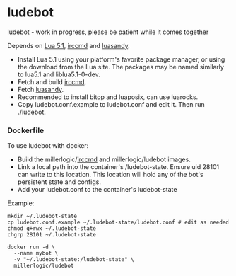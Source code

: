 ludebot
=======

ludebot - work in progress, please be patient while it comes together

Depends on
<a href="http://www.lua.org/versions.html#5.1">Lua 5.1</a>,
<a href="https://github.com/millerlogic/irccmd">irccmd</a>
and <a href="https://github.com/millerlogic/luasandy">luasandy</a>.

* Install Lua 5.1 using your platform's favorite package manager, or using the download from the Lua site. The packages may be named similarly to lua5.1 and liblua5.1-0-dev.
* Fetch and build <a href="https://github.com/millerlogic/irccmd">irccmd</a>.
* Fetch <a href="https://github.com/millerlogic/luasandy">luasandy</a>.
* Recommended to install bitop and luaposix, can use luarocks.
* Copy ludebot.conf.example to ludebot.conf and edit it. Then run ./ludebot.

### Dockerfile

To use ludebot with docker:
* Build the millerlogic/<a href="https://github.com/millerlogic/irccmd">irccmd</a> and millerlogic/ludebot images.
* Link a local path into the container's /ludebot-state. Ensure uid 28101 can write to this location. This location will hold any of the bot's persistent state and configs.
* Add your ludebot.conf to the container's ludebot-state

Example:

```
mkdir ~/.ludebot-state
cp ludebot.conf.example ~/.ludebot-state/ludebot.conf # edit as needed
chmod g+rwx ~/.ludebot-state
chgrp 28101 ~/.ludebot-state

docker run -d \
  --name mybot \
  -v "~/.ludebot-state:/ludebot-state" \
  millerlogic/ludebot
```
